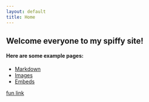 ```yaml
---
layout: default
title: Home
---
```


## Welcome everyone to my spiffy site!


#### Here are some example pages:

- [Markdown](02-markdown-examples)
- [Images](03-images-examples)
- [Embeds](04-embeds-examples)

[fun link](https://journals.plos.org/ploscompbiol/article?id=10.1371/journal.pcbi.1011652/)
